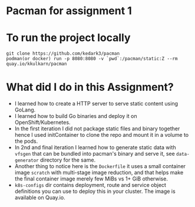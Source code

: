 # Pacman for assignment 1

# To run the project locally
```
git clone https://github.com/kedark3/pacman
podman(or docker) run -p 8080:8080 -v `pwd`:/pacman/static:Z --rm quay.io/kkulkarn/pacman
```
# What did I do in this Assignment? 

- I learned how to create a HTTP server to serve static content using GoLang.
- I learned how to build Go binaries and deploy it on OpenShift/Kubernetes. 
- In the first iteration I did not package static files and binary together hence I used initContainer to clone the repo and mount it in a volume to the pods.
- In 2nd and final iteration I learned how to generate static data with `vfsgen` that can be bundled into pacman's binary and serve it, see `data-generator` directory for the same.
- Another thing to notice here is the `Dockerfile` it uses a small container image `scratch` with multi-stage image reduction, and that helps make the final container image merely few MiBs vs 1+ GiB otherwise. 
- `k8s-configs` dir contains deployment, route and service object definitions you can use to deploy this in your cluster. The image is available on Quay.io.